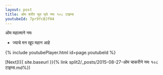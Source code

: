 ```yaml
---
layout: post
title: ओम शरीर भूत भृते नमः १०८ टाइम्स
youtubeId: 7pr9fcBJfH4
---
```

 
 
 ओम महात्माने नमः  
 
 -  ज्याचे मन खूप महान आहे 
 
  
 
  
 
 
 
 
 
 


{% include youtubePlayer.html id=page.youtubeId %}
 
[Next]({{ site.baseurl }}{% link  split2/_posts/2015-08-27-ओम चाकरीने नमः १०८ टाइम्स.md%})
 
